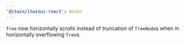 ```yaml
---
'@itwin/itwinui-react': minor
---
```


`Tree` now horizontally scrolls instead of truncation of `TreeNode`s when in horizontally overflowing `Tree`s.
